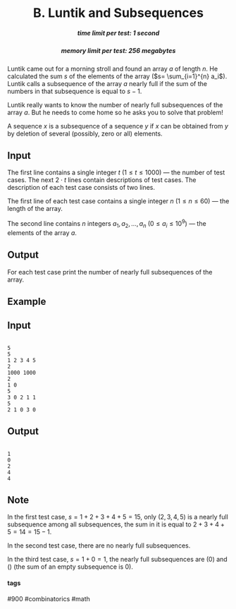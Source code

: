 <h1 style='text-align: center;'> B. Luntik and Subsequences</h1>

<h5 style='text-align: center;'>time limit per test: 1 second</h5>
<h5 style='text-align: center;'>memory limit per test: 256 megabytes</h5>

Luntik came out for a morning stroll and found an array $a$ of length $n$. He calculated the sum $s$ of the elements of the array ($s= \sum_{i=1}^{n} a_i$). Luntik calls a subsequence of the array $a$ nearly full if the sum of the numbers in that subsequence is equal to $s-1$.

Luntik really wants to know the number of nearly full subsequences of the array $a$. But he needs to come home so he asks you to solve that problem!

A sequence $x$ is a subsequence of a sequence $y$ if $x$ can be obtained from $y$ by deletion of several (possibly, zero or all) elements.

## Input

The first line contains a single integer $t$ ($1 \le t \le 1000$) — the number of test cases. The next $2 \cdot t$ lines contain descriptions of test cases. The description of each test case consists of two lines.

The first line of each test case contains a single integer $n$ ($1 \le n \le 60$) — the length of the array.

The second line contains $n$ integers $a_1, a_2, \ldots, a_n$ ($0 \le a_i \le 10^9$) — the elements of the array $a$.

## Output

For each test case print the number of nearly full subsequences of the array.

## Example

## Input


```

5
5
1 2 3 4 5
2
1000 1000
2
1 0
5
3 0 2 1 1
5
2 1 0 3 0

```
## Output


```

1
0
2
4
4

```
## Note

In the first test case, $s=1+2+3+4+5=15$, only $(2,3,4,5)$ is a nearly full subsequence among all subsequences, the sum in it is equal to $2+3+4+5=14=15-1$.

In the second test case, there are no nearly full subsequences.

In the third test case, $s=1+0=1$, the nearly full subsequences are $(0)$ and $()$ (the sum of an empty subsequence is $0$).



#### tags 

#900 #combinatorics #math 